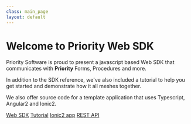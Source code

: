```yaml
---
class: main_page
layout: default
---
```

# Welcome to Priority Web SDK

Priority Software is proud to present a javascript based Web SDK that communicates with **Priority** Forms, Procedures and more.

In addition to the SDK reference, we've also included a tutorial to help you get started and demonstrate how it all meshes together.

We also offer source code for a template application that uses Typescript, Angular2 and Ionic2.
  
[Web SDK](./api)
[Tutorial](./tutorial)
[Ionic2 app](./app)
[REST API](./restapi)
